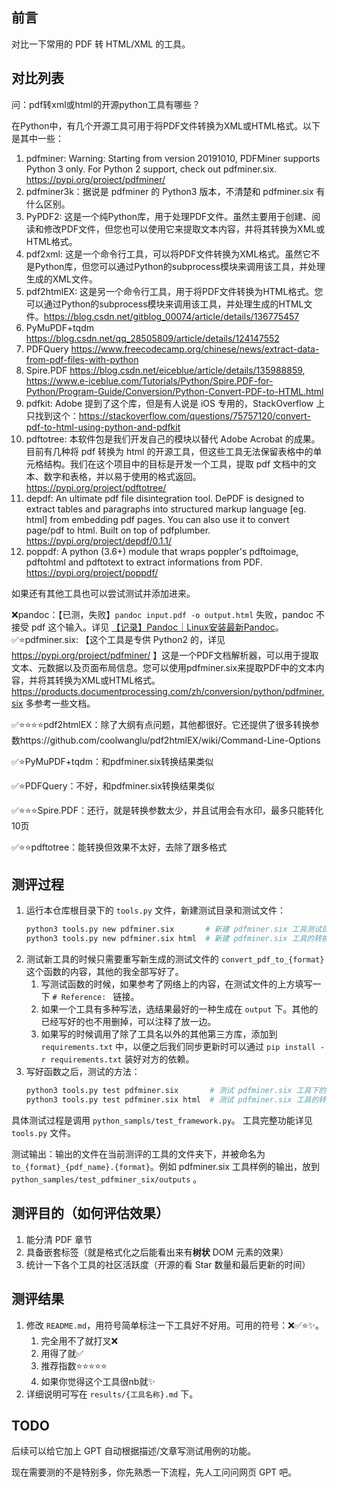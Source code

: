 ## 前言

对比一下常用的 PDF 转 HTML/XML 的工具。

## 对比列表
问：pdf转xml或html的开源python工具有哪些？

在Python中，有几个开源工具可用于将PDF文件转换为XML或HTML格式。以下是其中一些：

1. pdfminer: Warning: Starting from version 20191010, PDFMiner supports Python 3 only. For Python 2 support, check out pdfminer.six. https://pypi.org/project/pdfminer/
2. pdfminer3k：据说是 pdfminer 的 Python3 版本，不清楚和 pdfminer.six 有什么区别。
3. PyPDF2: 这是一个纯Python库，用于处理PDF文件。虽然主要用于创建、阅读和修改PDF文件，但您也可以使用它来提取文本内容，并将其转换为XML或HTML格式。
4. pdf2xml: 这是一个命令行工具，可以将PDF文件转换为XML格式。虽然它不是Python库，但您可以通过Python的subprocess模块来调用该工具，并处理生成的XML文件。
5. pdf2htmlEX: 这是另一个命令行工具，用于将PDF文件转换为HTML格式。您可以通过Python的subprocess模块来调用该工具，并处理生成的HTML文件。https://blog.csdn.net/gitblog_00074/article/details/136775457
6. PyMuPDF+tqdm https://blog.csdn.net/qq_28505809/article/details/124147552
7. PDFQuery https://www.freecodecamp.org/chinese/news/extract-data-from-pdf-files-with-python
8. Spire.PDF https://blog.csdn.net/eiceblue/article/details/135988859, https://www.e-iceblue.com/Tutorials/Python/Spire.PDF-for-Python/Program-Guide/Conversion/Python-Convert-PDF-to-HTML.html
9.  pdfkit: Adobe 提到了这个库，但是有人说是 iOS 专用的，StackOverflow 上只找到这个：https://stackoverflow.com/questions/75757120/convert-pdf-to-html-using-python-and-pdfkit
10. pdftotree: 本软件包是我们开发自己的模块以替代 Adobe Acrobat 的成果。目前有几种将 pdf 转换为 html 的开源工具，但这些工具无法保留表格中的单元格结构。我们在这个项目中的目标是开发一个工具，提取 pdf 文档中的文本、数字和表格，并以易于使用的格式返回。https://pypi.org/project/pdftotree/
11. depdf: An ultimate pdf file disintegration tool. DePDF is designed to extract tables and paragraphs into structured markup language [eg. html] from embedding pdf pages. You can also use it to convert page/pdf to html. Built on top of pdfplumber. https://pypi.org/project/depdf/0.1.1/
12. poppdf: A python (3.6+) module that wraps poppler's pdftoimage, pdftohtml and pdftotext to extract informations from PDF. https://pypi.org/project/poppdf/

如果还有其他工具也可以尝试测试并添加进来。

❌pandoc：【已测，失败】`pandoc input.pdf -o output.html` 失败，pandoc 不接受 pdf 这个输入。详见 [【记录】Pandoc｜Linux安装最新Pandoc](https://blog.csdn.net/qq_46106285/article/details/138094313)。
✅⭐pdfminer.six: 【这个工具是专供 Python2 的，详见 https://pypi.org/project/pdfminer/ 】这是一个PDF文档解析器，可以用于提取文本、元数据以及页面布局信息。您可以使用pdfminer.six来提取PDF中的文本内容，并将其转换为XML或HTML格式。https://products.documentprocessing.com/zh/conversion/python/pdfminer.six 多参考一些文档。

✅⭐⭐⭐⭐pdf2htmlEX：除了大纲有点问题，其他都很好。它还提供了很多转换参数https://github.com/coolwanglu/pdf2htmlEX/wiki/Command-Line-Options

✅⭐PyMuPDF+tqdm：和pdfminer.six转换结果类似

✅⭐PDFQuery：不好，和pdfminer.six转换结果类似

✅⭐⭐⭐Spire.PDF：还行，就是转换参数太少，并且试用会有水印，最多只能转化10页

✅⭐⭐pdftotree：能转换但效果不太好，去除了跟多格式

## 测评过程

1. 运行本仓库根目录下的 `tools.py` 文件，新建测试目录和测试文件：
    ```bash
    python3 tools.py new pdfminer.six       # 新建 pdfminer.six 工具测试目录 `python_samples/test_pdfminer_six`
    python3 tools.py new pdfminer.six html  # 新建 pdfminer.six 工具的转换为 HTML 的测试文件 `python_samples/test_pdfminer_six/to_html.py`
    ```
2. 测试新工具的时候只需要重写新生成的测试文件的 `convert_pdf_to_{format}` 这个函数的内容，其他的我全部写好了。
   1. 写测试函数的时候，如果参考了网络上的内容，在测试文件的上方填写一下 `# Reference: ` 链接。
   2. 如果一个工具有多种写法，选结果最好的一种生成在 `output` 下。其他的已经写好的也不用删掉，可以注释了放一边。
   3. 如果写的时候调用了除了工具名以外的其他第三方库，添加到 `requirements.txt` 中，以便之后我们同步更新时可以通过 `pip install -r requirements.txt` 装好对方的依赖。
3. 写好函数之后，测试的方法：
   ```bash
   python3 tools.py test pdfminer.six       # 测试 pdfminer.six 工具下的所有格式转换文件
   python3 tools.py test pdfminer.six html  # 测试 pdfminer.six 工具的转换为 HTML 的测试文件
   ```

具体测试过程是调用 `python_sampls/test_framework.py`。
工具完整功能详见 `tools.py` 文件。

测试输出：输出的文件在当前测评的工具的文件夹下，并被命名为 `to_{format}_{pdf_name}.{format}`。例如 pdfminer.six 工具样例的输出，放到 `python_samples/test_pdfminer_six/outputs` 。

## 测评目的（如何评估效果）

1. 能分清 PDF 章节
2. 具备嵌套标签（就是格式化之后能看出来有**树状** DOM 元素的效果）
3. 统计一下各个工具的社区活跃度（开源的看 Star 数量和最后更新的时间）


## 测评结果

1. 修改 `README.md`，用符号简单标注一下工具好不好用。可用的符号：❌✅⭐✨。
   1. 完全用不了就打叉❌
   2. 用得了就✅
   3. 推荐指数⭐⭐⭐⭐⭐
   4. 如果你觉得这个工具很nb就✨
2. 详细说明可写在 `results/{工具名称}.md` 下。

## TODO

后续可以给它加上 GPT 自动根据描述/文章写测试用例的功能。

现在需要测的不是特别多，你先熟悉一下流程，先人工问问网页 GPT 吧。
